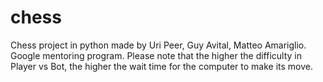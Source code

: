 # chess
Chess project in python made by Uri Peer, Guy Avital, Matteo Amariglio. Google mentoring program.
Please note that the higher the difficulty in Player vs Bot, the higher the wait time for the computer to make its move.
